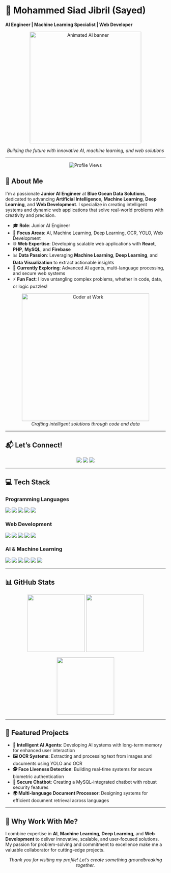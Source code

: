 # 🚀 Mohammed Siad Jibril (Sayed)  
**AI Engineer | Machine Learning Specialist | Web Developer**  

<p align="center">
  <img src="https://user-images.githubusercontent.com/74038190/219923823-bf1ce878-c6b8-4faa-be07-93e6b1006521.gif" width="350" alt="Animated AI banner"/>
</p>

<p align="center">
  <i>Building the future with innovative AI, machine learning, and web solutions</i>
</p>

---

<p align="center">
  <img src="https://komarev.com/ghpvc/?username=sayed-jibril&label=Profile%20Views&color=0e75b6&style=flat" alt="Profile Views"/>
</p>

## 🌟 About Me

I'm a passionate **Junior AI Engineer** at **Blue Ocean Data Solutions**, dedicated to advancing **Artificial Intelligence**, **Machine Learning**, **Deep Learning**, and **Web Development**. I specialize in creating intelligent systems and dynamic web applications that solve real-world problems with creativity and precision.

- 🎓 **Role**: Junior AI Engineer  
- 🧠 **Focus Areas**: AI, Machine Learning, Deep Learning, OCR, YOLO, Web Development  
- 🌐 **Web Expertise**: Developing scalable web applications with **React**, **PHP**, **MySQL**, and **Firebase**  
- 📊 **Data Passion**: Leveraging **Machine Learning**, **Deep Learning**, and **Data Visualization** to extract actionable insights  
- 🌱 **Currently Exploring**: Advanced AI agents, multi-language processing, and secure web systems  
- ⚡ **Fun Fact**: I love untangling complex problems, whether in code, data, or logic puzzles!  

<p align="center">
  <img src="https://stockcake.com/images/2024/06/29/1266669_1144489_1719681216_0.jpg" width="400" alt="Coder at Work"/>
  <br>
  <i>Crafting intelligent solutions through code and data</i>
</p>

---

## 📬 Let’s Connect!

<p align="center">
  <a href="https://linkedin.com/in/mohammed-siad-jibril-5bb350289"><img src="https://img.shields.io/badge/-Mohammed%20Jibril-0A66C2?style=for-the-badge&logo=Linkedin&logoColor=white"/></a>
  <a href="https://instagram.com/zayd_mehmet"><img src="https://img.shields.io/badge/-zayd_mehmet-E4405F?style=for-the-badge&logo=Instagram&logoColor=white"/></a>
  <a href="mailto:mohammedsiadjibril@gmail.com"><img src="https://img.shields.io/badge/-mohammedsiadjibril@gmail.com-D14836?style=for-the-badge&logo=Gmail&logoColor=white"/></a>
</p>

---

## 💻 Tech Stack

### **Programming Languages**
<p align="left">
  <img src="https://img.shields.io/badge/Python-3776AB?style=for-the-badge&logo=python&logoColor=white"/>
  <img src="https://img.shields.io/badge/C-00599C?style=for-the-badge&logo=c&logoColor=white"/>
  <img src="https://img.shields.io/badge/Java-ED8B00?style=for-the-badge&logo=java&logoColor=white"/>
  <img src="https://img.shields.io/badge/PHP-777BB4?style=for-the-badge&logo=php&logoColor=white"/>
  <img src="https://img.shields.io/badge/MySQL-4479A1?style=for-the-badge&logo=mysql&logoColor=white"/>
</p>

### **Web Development**
<p align="left">
  <img src="https://img.shields.io/badge/HTML5-E34F26?style=for-the-badge&logo=html5&logoColor=white"/>
  <img src="https://img.shields.io/badge/CSS3-1572B6?style=for-the-badge&logo=css3&logoColor=white"/>
  <img src="https://img.shields.io/badge/JavaScript-F7DF1E?style=for-the-badge&logo=javascript&logoColor=black"/>
  <img src="https://img.shields.io/badge/React-20232A?style=for-the-badge&logo=react&logoColor=61DAFB"/>
  <img src="https://img.shields.io/badge/Firebase-FFCA28?style=for-the-badge&logo=firebase&logoColor=black"/>
</p>

### **AI & Machine Learning**
<p align="left">
  <img src="https://img.shields.io/badge/TensorFlow-FF6F00?style=for-the-badge&logo=tensorflow&logoColor=white"/>
  <img src="https://img.shields.io/badge/PyTorch-EE4C2C?style=for-the-badge&logo=pytorch&logoColor=white"/>
  <img src="https://img.shields.io/badge/Keras-D00000?style=for-the-badge&logo=keras&logoColor=white"/>
  <img src="https://img.shields.io/badge/OpenCV-5C3EE8?style=for-the-badge&logo=opencv&logoColor=white"/>
  <img src="https://img.shields.io/badge/YOLO-00FFFF?style=for-the-badge&logoColor=black"/>
  <img src="https://img.shields.io/badge/NLP-4285F4?style=for-the-badge&logo=google&logoColor=white"/>
</p>

---

## 📊 GitHub Stats

<p align="center">
  <img src="https://github-readme-stats.vercel.app/api?username=sayed-jibril&show_icons=true&theme=radical" height="180"/>
  <img src="https://github-readme-stats.vercel.app/api/top-langs/?username=sayed-jibril&layout=compact&theme=radical" height="180"/>
</p>

<p align="center">
  <img src="https://github-readme-streak-stats.herokuapp.com?user=sayed-jibril&theme=radical&hide_border=true" height="180"/>
</p>

---

## 🚀 Featured Projects

- **🧠 Intelligent AI Agents**: Developing AI systems with long-term memory for enhanced user interaction  
- **🖼 OCR Systems**: Extracting and processing text from images and documents using YOLO and OCR  
- **🕵️ Face Liveness Detection**: Building real-time systems for secure biometric authentication  
- **🔐 Secure Chatbot**: Creating a MySQL-integrated chatbot with robust security features  
- **🌍 Multi-language Document Processor**: Designing systems for efficient document retrieval across languages  

---

## 🌈 Why Work With Me?

I combine expertise in **AI**, **Machine Learning**, **Deep Learning**, and **Web Development** to deliver innovative, scalable, and user-focused solutions. My passion for problem-solving and commitment to excellence make me a valuable collaborator for cutting-edge projects.

<p align="center">
  <i>Thank you for visiting my profile! Let’s create something groundbreaking together.</i>
</p>

